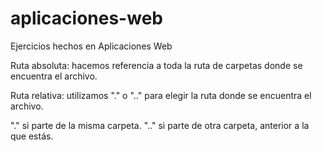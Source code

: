 # aplicaciones-web
Ejercicios hechos en Aplicaciones Web

Ruta absoluta: hacemos referencia a toda la ruta de carpetas donde se encuentra el archivo.

Ruta relativa: utilizamos "." o ".." para elegir la ruta donde se encuentra el archivo.

"." si parte de la misma carpeta.
".." si parte de otra carpeta, anterior a la que estás.
